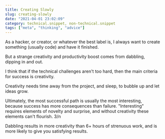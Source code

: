 ```yaml
---
title: Creating Slowly
slug: creating-slowly
date: "2021-04-01 23:02:09"
category: technical.snippet, non-technical.snippet
tags: ["meta", "thinking", "advice"]
---
```


As a hacker, or creator, or whatever the best label is, I always want to create
something (usually code) and have it finished.

But a strange creativity and productivity boost comes from dabbling, dipping in
and out.

I think that if the technical challenges aren't too hard, then the main
criteria for success is creativity.

Creativity needs time away from the project, and sleep, to bubble up and let
ideas grow.

Ultimately, the most successful path is usually the most interesting, because
success has more consequences than failure. "Interesting" requires elements of
novelty and surprise, and without creativity these elements can't flourish. 3/n

Dabbling results in more creativity than 6+ hours of strenuous work, and is
more likely to give you satisfying results.
